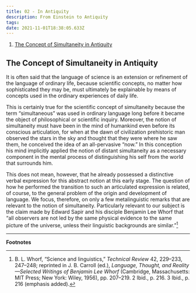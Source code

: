 ```yaml
---
title: 02 - In Antiquity
description: From Einstein to Antiquity
tags:
date: 2021-11-01T18:38:05.633Z
---
```


1. [The Concept of Simultaneity in Antiquity](#the-concept-of-simultaneity-in-antiquity)

## The Concept of Simultaneity in Antiquity

It is often said that the language of science is an extension or refinement of the language of ordinary life, because scientific concepts, no matter how sophisticated they may be, must ultimately be explainable by means of concepts used in the ordinary experiences of daily life.

This is certainly true for the scientific concept of simultaneity because the term “simultaneous” was used in ordinary language long before it became the object of philosophical or scientific inquiry. Moreover, the notion of simultaneity must have been in the mind of humankind even before its conscious articulation, for when at the dawn of civilization prehistoric man observed the stars in the sky and thought that they were where he saw them, he conceived the idea of an all-pervasive “now.” In this conception his mind implicitly applied the notion of distant simultaneity as a necessary component in the mental process of distinguishing his self from the world that surrounds him.

This does not mean, however, that he already possessed a distinctive verbal expression for this abstract notion at this early stage. The question of how he performed the transition to such an articulated expression is related, of course, to the general problem of the origin and development of language. We focus, therefore, on only a few metalinguistic remarks that are relevant to the notion of simultaneity. Particularly relevant to our subject is the claim made by Edward Sapir and his disciple Benjamin Lee Whorf that “all observers are not led by the same physical evidence to the same picture of the universe, unless their linguistic backgrounds are similar.”[^1]

---

**Footnotes**

[^1]:
    B. L. Whorf, “Science and linguistics,” _Technical Review_ 42, 229–233, 247–248; reprinted in J. B. Carroll (ed.), _Language, Thought, and Reality—Selected Writings of Benjamin Lee Whorf_ (Cambridge, Massachusetts: MIT Press; New York: Wiley, 1956), pp. 207–219.
    2 Ibid., p. 216.
    3 Ibid., p. 216 (emphasis added).
